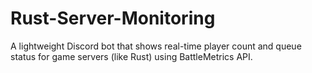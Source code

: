 # Rust-Server-Monitoring
A lightweight Discord bot that shows real-time player count and queue status for game servers (like Rust) using BattleMetrics API.
